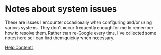 # Notes about system issues

These are issues I encounter occasionally when configuring and/or using various systems. They don't occur frequently enough for me to remember how to resolve them. Rather than re-Google every time, I've collected some notes here so I can find them quickly when necessary.

[Help Contents](docs/contents.md)
